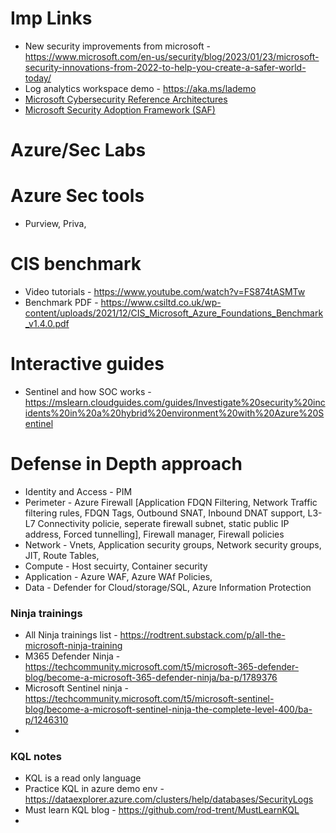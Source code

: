 # Imp Links
- New security improvements from microsoft  -  https://www.microsoft.com/en-us/security/blog/2023/01/23/microsoft-security-innovations-from-2022-to-help-you-create-a-safer-world-today/
- Log analytics workspace demo - https://aka.ms/lademo
- [Microsoft Cybersecurity Reference Architectures](https://learn.microsoft.com/en-gb/security/adoption/mcra)
- [Microsoft Security Adoption Framework (SAF)](https://learn.microsoft.com/en-us/security/adoption/adoption)

# Azure/Sec Labs

# Azure Sec tools
- Purview, Priva, 

# CIS benchmark
- Video tutorials - https://www.youtube.com/watch?v=FS874tASMTw
- Benchmark PDF - https://www.csiltd.co.uk/wp-content/uploads/2021/12/CIS_Microsoft_Azure_Foundations_Benchmark_v1.4.0.pdf


# Interactive guides
- Sentinel and how SOC works - https://mslearn.cloudguides.com/guides/Investigate%20security%20incidents%20in%20a%20hybrid%20environment%20with%20Azure%20Sentinel

# Defense in Depth approach
- Identity and Access - PIM
- Perimeter - Azure Firewall [Application FDQN Filtering, Network Traffic filtering rules, FDQN Tags, Outbound SNAT, Inbound DNAT support, L3-L7 Connectivity policie, seperate firewall subnet, static public IP address, Forced tunnelling], Firewall manager, Firewall policies
- Network - Vnets, Application security groups, Network security groups, JIT, Route Tables, 
- Compute - Host secuirty, Container security
- Application - Azure WAF, Azure WAf Policies, 
- Data - Defender for Cloud/storage/SQL, Azure Information Protection
   
### Ninja trainings 
- All Ninja trainings list     -   https://rodtrent.substack.com/p/all-the-microsoft-ninja-training
- M365 Defender Ninja          -   https://techcommunity.microsoft.com/t5/microsoft-365-defender-blog/become-a-microsoft-365-defender-ninja/ba-p/1789376
- Microsoft Sentinel ninja     -   https://techcommunity.microsoft.com/t5/microsoft-sentinel-blog/become-a-microsoft-sentinel-ninja-the-complete-level-400/ba-p/1246310
- 

### KQL notes
- KQL is a read only language
- Practice KQL in azure demo env - https://dataexplorer.azure.com/clusters/help/databases/SecurityLogs
- Must learn KQL blog - https://github.com/rod-trent/MustLearnKQL
- 
